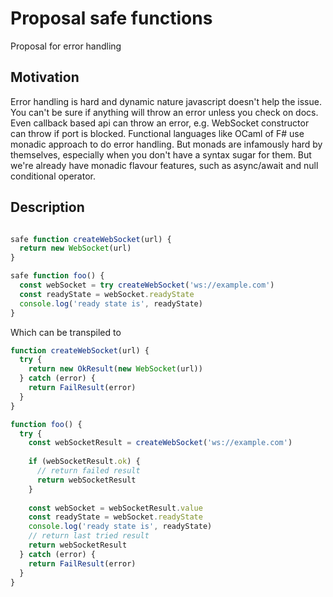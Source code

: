 # Proposal safe functions

Proposal for error handling

## Motivation

Error handling is hard and dynamic nature javascript doesn't help the issue. You can't be sure if anything will throw an error unless you check on docs. Even callback based api can throw an error, e.g. WebSocket constructor can throw if port is blocked. Functional languages like OCaml of F# use monadic approach to do error handling. But monads are infamously hard by themselves, especially when you don't have a syntax sugar for them. But we're already have monadic flavour features, such as async/await and null conditional operator. 

## Description

```js

safe function createWebSocket(url) {
  return new WebSocket(url)
}

safe function foo() {
  const webSocket = try createWebSocket('ws://example.com')
  const readyState = webSocket.readyState
  console.log('ready state is', readyState)
}
```

Which can be transpiled to

```js
function createWebSocket(url) {
  try {
    return new OkResult(new WebSocket(url))
  } catch (error) {
    return FailResult(error)
  }
}

function foo() {
  try {
    const webSocketResult = createWebSocket('ws://example.com')
    
    if (webSocketResult.ok) {
      // return failed result
      return webSocketResult
    }
    
    const webSocket = webSocketResult.value
    const readyState = webSocket.readyState
    console.log('ready state is', readyState)
    // return last tried result
    return webSocketResult
  } catch (error) {
    return FailResult(error)
  }
}
```
